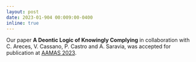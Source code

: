 ```yaml
---
layout: post
date: 2023-01-904 00:009:00-0400
inline: true
---
```


Our paper **A Deontic Logic of Knowingly Complying** in collaboration with C. Areces, V. Cassano, P. Castro and A. Saravia, was accepted for publication at [AAMAS 2023](https://aamas2023.soton.ac.uk/).